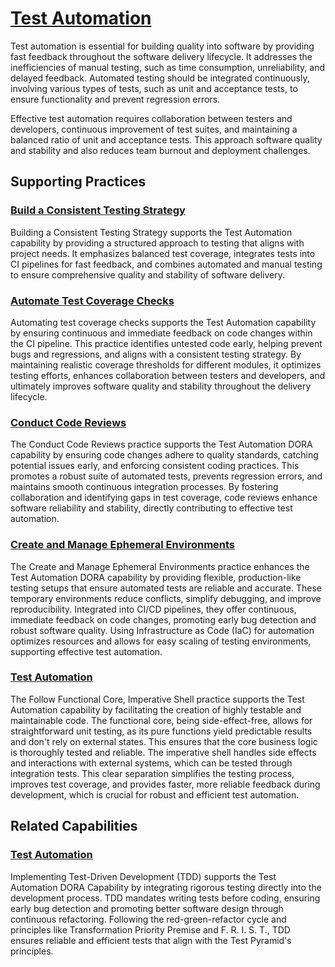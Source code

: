 # [Test Automation](https://dora.dev/devops-capabilities/technical/test-automation/)

Test automation is essential for building quality into software by providing fast feedback throughout the software delivery lifecycle.
It addresses the inefficiencies of manual testing, such as time consumption, unreliability, and delayed feedback.
Automated testing should be integrated continuously, involving various types of tests, such as unit and acceptance tests, to ensure functionality and prevent regression errors.

Effective test automation requires collaboration between testers and developers, continuous improvement of test suites, and maintaining a balanced ratio of unit and acceptance tests.
This approach software quality and stability and also reduces team burnout and deployment challenges.

## Supporting Practices

### [Build a Consistent Testing Strategy](/practices/build-consistent-testing-strategy.md)

Building a Consistent Testing Strategy supports the Test Automation capability by providing a structured approach to testing that aligns with project needs.
It emphasizes balanced test coverage, integrates tests into CI pipelines for fast feedback, and combines automated and manual testing to ensure comprehensive quality and stability of software delivery.

### [Automate Test Coverage Checks](/practices/automate-test-coverage-checks.md)

Automating test coverage checks supports the Test Automation capability by ensuring continuous and immediate feedback on code changes within the CI pipeline.
This practice identifies untested code early, helping prevent bugs and regressions, and aligns with a consistent testing strategy.
By maintaining realistic coverage thresholds for different modules, it optimizes testing efforts, enhances collaboration between testers and developers, and ultimately improves software quality and stability throughout the delivery lifecycle.

### [Conduct Code Reviews](/practices/conduct-code-reviews.md)

The Conduct Code Reviews practice supports the Test Automation DORA capability by ensuring code changes adhere to quality standards, catching potential issues early, and enforcing consistent coding practices. This promotes a robust suite of automated tests, prevents regression errors, and maintains smooth continuous integration processes. By fostering collaboration and identifying gaps in test coverage, code reviews enhance software reliability and stability, directly contributing to effective test automation.

### [Create and Manage Ephemeral Environments](/practices/create-and-manage-ephemeral-environments.md)

The Create and Manage Ephemeral Environments practice enhances the Test Automation DORA capability by providing flexible, production-like testing setups that ensure automated tests are reliable and accurate.
These temporary environments reduce conflicts, simplify debugging, and improve reproducibility.
Integrated into CI/CD pipelines, they offer continuous, immediate feedback on code changes, promoting early bug detection and robust software quality.
Using Infrastructure as Code (IaC) for automation optimizes resources and allows for easy scaling of testing environments, supporting effective test automation.

### [Test Automation](/practices/follow-functional-core-imperative-shell.md)

The Follow Functional Core, Imperative Shell practice supports the Test Automation capability by facilitating the creation of highly testable and maintainable code.
The functional core, being side-effect-free, allows for straightforward unit testing, as its pure functions yield predictable results and don't rely on external states.
This ensures that the core business logic is thoroughly tested and reliable.
The imperative shell handles side effects and interactions with external systems, which can be tested through integration tests.
This clear separation simplifies the testing process, improves test coverage, and provides faster, more reliable feedback during development, which is crucial for robust and efficient test automation.

## Related Capabilities

### [Test Automation](/practices/implement-tdd.md)

Implementing Test-Driven Development (TDD) supports the Test Automation DORA Capability by integrating rigorous testing directly into the development process.
TDD mandates writing tests before coding, ensuring early bug detection and promoting better software design through continuous refactoring.
Following the red-green-refactor cycle and principles like Transformation Priority Premise and F. R. I. S. T., TDD ensures reliable and efficient tests that align with the Test Pyramid's principles.